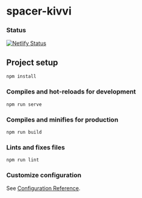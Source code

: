 # spacer-kivvi

### Status
[![Netlify Status](https://api.netlify.com/api/v1/badges/bad2eb32-690a-4b47-8187-aaf1dd216db6/deploy-status)](https://app.netlify.com/sites/spacer-kivvi/deploys)

## Project setup
```
npm install
```

### Compiles and hot-reloads for development
```
npm run serve
```

### Compiles and minifies for production
```
npm run build
```

### Lints and fixes files
```
npm run lint
```

### Customize configuration
See [Configuration Reference](https://cli.vuejs.org/config/).

